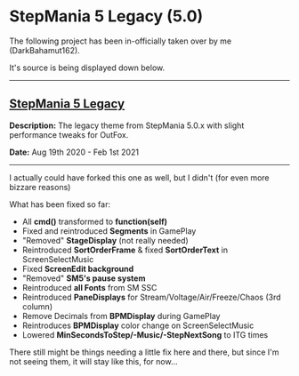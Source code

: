 # StepMania 5 Legacy (5.0)

The following project has been in-officially taken over by me (DarkBahamut162).

It's source is being displayed down below.

---

[StepMania 5 Legacy](https://github.com/Tiny-Foxes/sm5-legacy)
---

**Description:** The legacy theme from StepMania 5.0.x with slight performance tweaks for OutFox. 

**Date:** Aug 19th 2020 - Feb 1st 2021

---
I actually could have forked this one as well, but I didn't (for even more bizzare reasons)

What has been fixed so far:

* All **cmd()** transformed to **function(self)**
* Fixed and reintroduced **Segments** in GamePlay
* "Removed" **StageDisplay** (not really needed)
* Reintroduced **SortOrderFrame** & fixed **SortOrderText** in ScreenSelectMusic
* Fixed **ScreenEdit background**
* "Removed" **SM5's pause system**
* Reintroduced **all Fonts** from SM SSC
* Reintroduced **PaneDisplays** for Stream/Voltage/Air/Freeze/Chaos (3rd column)
* Remove Decimals from **BPMDisplay** during GamePlay
* Reintroduces **BPMDisplay** color change on ScreenSelectMusic
* Lowered **MinSecondsToStep/-Music/-StepNextSong** to ITG times


There still might be things needing a little fix here and there, but since I'm not seeing them, it will stay like this, for now...